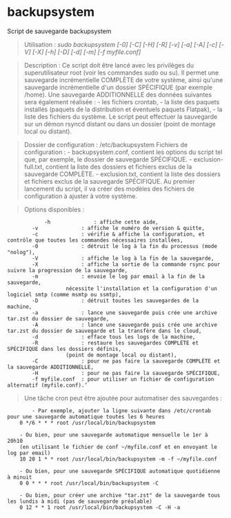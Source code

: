# backupsystem
Script de sauvegarde backupsystem
> Utilisation :
*sudo backupsystem [-0] [-C] [-H] [-R] [-v] [-a] [-A] [-c] [-V] [-X] [-h] [-D] [-d] [-m] [-f myfile.conf]*

> Description :
	Ce script doit être lancé avec les privilèges du superutilisateur root (voir les commandes sudo ou su).
	Il permet une sauvegarde incrémentielle COMPLÈTE de votre système,
	ainsi qu'une sauvegarde incrémentielle d'un dossier SPÉCIFIQUE (par exemple /home).
	Une sauvegarde ADDITIONNELLE des données suivantes sera également réalisée :
		- les fichiers crontab,
		- la liste des paquets installés (paquets de la distribution et éventuels paquets Flatpak),
		- la liste des fichiers du système.
	Le script peut effectuer la sauvegarde sur un démon rsyncd distant ou dans un dossier (point de montage local ou distant).

> Dossier de configuration : /etc/backupsystem
> Fichiers de configuration :
	- backupsystem.conf, contient les options du script tel que, par exemple, le dossier de sauvegarde SPÉCIFIQUE.
	- exclusion-full.txt, contient la liste des dossiers et fichiers exclus de la sauvegarde COMPLÈTE.
	- exclusion.txt, contient la liste des dossiers et fichiers exclus de la sauvegarde SPÉCIFIQUE.
Au premier lancement du script, il va créer des modèles des fichiers de configuration à ajuster à votre système.

> Options disponibles :
	
```
	        -h              : affiche cette aide,
		-v              : affiche le numéro de version & quitte,
		-c              : vérifie & affiche la configuration, et contrôle que toutes les commandes nécessaires installées,
		-0              : détruit le log à la fin du processus (mode "nolog"),
		-V              : affiche le log à la fin de la sauvegarde,
		-X              : affiche la sortie de la commande rsync pour suivre la progression de la sauvegarde,
		-m              : envoie le log par email à la fin de la sauvegarde,
				   nécessite l'installation et la configuration d'un logiciel smtp (comme msmtp ou ssmtp),
		-D              : détruit toutes les sauvegardes de la machine,
		-a              : lance une sauvegarde puis crée une archive tar.zst du dossier de sauvegarde,
		-A              : lance une sauvegarde puis crée une archive tar.zst du dossier de sauvegarde et la transfère dans le cloud,
		-d              : efface tous les logs de la machine,
		-R              : restaure les sauvegardes COMPLÈTE et SPÉCIFIQUE dans les dossiers définis,
				   (point de montage local ou distant),
		-C              : pour ne pas faire la sauvegarde COMPLÈTE et la sauvegarde ADDITIONNELLE,
		-H              : pour ne pas faire la sauvegarde SPÉCIFIQUE,
		-f myfile.conf  : pour utiliser un fichier de configuration alternatif (myfile.conf).‘
```
> Une tâche cron peut être ajoutée pour automatiser des sauvegardes :
	
```
        - Par exemple, ajouter la ligne suivante dans /etc/crontab pour une sauvegarde automatique toutes les 6 heures
	0 */6 * * * root /usr/local/bin/backupsystem

	- Ou bien, pour une sauvegarde automatique mensuelle le 1er à 20h10
	(en utilisant le fichier de conf ~/myfile.conf et en envoyant le log par email)
	10 20 1 * * root /usr/local/bin/backupsystem -m -f ~/myfile.conf

	- Ou bien, pour une sauvegarde SPÉCIFIQUE automatique quotidienne à minuit
	0 0 * * * root /usr/local/bin/backupsystem -C

	- Ou bien, pour créer une archive "tar.zst" de la sauvegarde tous les lundis à midi (pas de sauvegarde préalable)
	0 12 * * 1 root /usr/local/bin/backupsystem -C -H -a
```
